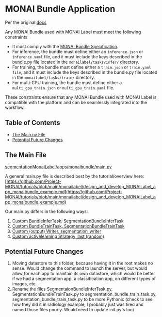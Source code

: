 <!--
Copyright (c) MONAI Consortium
Licensed under the Apache License, Version 2.0 (the "License");
you may not use this file except in compliance with the License.
You may obtain a copy of the License at
    http://www.apache.org/licenses/LICENSE-2.0
Unless required by applicable law or agreed to in writing, software
distributed under the License is distributed on an "AS IS" BASIS,
WITHOUT WARRANTIES OR CONDITIONS OF ANY KIND, either express or implied.
See the License for the specific language governing permissions and
limitations under the License.
-->

# MONAI Bundle Application
Per the original [docs](https://github.com/Project-MONAI/tutorials/blob/main/monailabel/design_and_develop_MONAILabel_app_monaibundle_example.md)

Any MONAI Bundle used with MONAI Label must meet the following constraints:

- It must comply with the [MONAI Bundle Specification](https://docs.monai.io/en/latest/mb_specification.html).
- For inference, the bundle must define either an `inference.json` or `inference.yaml` file, and it must include the keys described in the bundle.py file located in the `monailabel/tasks/infer/` directory.
- For training, the bundle must define either a `train.json` or `train.yaml file`, and it must include the keys described in the bundle.py file located in the `monailabel/tasks/train/` directory.
- For multi-GPU training, the bundle must define either a `multi_gpu_train.json` or `multi_gpu_train.yaml` file.

These constraints ensure that any MONAI Bundle used with MONAI Label is compatible with the platform and can be seamlessly integrated into the workflow.

## Table of Contents
- [The Main.py File](#the-main-file)
- [Potential Future Changes](#potential-future-changes)

## The Main File

[segmentationMonaiLabel/apps/monaibundle/main.py](main.py)

A general main.py file is described best by the tutorial/overview here: [https://github.com/Project-MONAI/tutorials/blob/main/monailabel/design_and_develop_MONAILabel_app_monaibundle_example.md](https://github.com/Project-MONAI/tutorials/blob/main/monailabel/design_and_develop_MONAILabel_app_monaibundle_example.md)

Our main.py differs in the following ways:

1. [Custom BundleInferTask, SegmentationBundleInferTask](infers)
2. [Custom BundleTrainTask, SegmentationBundleTrainTask](trainers)
3. [Custom (output) Writer, segmentation_writer](writers)
4. [Custom activelearning Strategy, last (random)](activelearning)

## Potential Future Changes

1. Moving datastore to this folder, because having it in the root makes no sense. Would change the command to launch the server, but would allow for each app to maintain its own datastore, which would be better if we had a segmentation app, a classification app, on different types of images, etc.
2. Rename the files SegmentaionBundleInferTask.py, SegmentationBundleTrainTask.py to segmentation_bundle_train_task.py, segmentation_bundle_train_task.py to be more Pythonic (check to see how they did it in radiology example, I probably just was tired and named those files poorly. Would need to update init.py's too)
